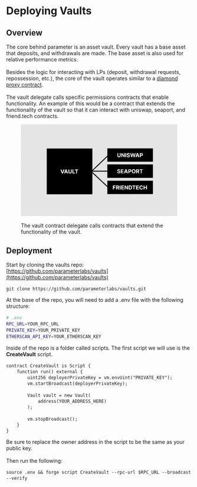 # Deploying Vaults

## Overview

The core behind parameter is an asset vault. Every vault has a base asset that deposits, and withdrawals are made. The base asset is also used for relative performance metrics. \
\
Besides the logic for interacting with LPs (deposit, withdrawal requests, repossession, etc.), the core of the vault operates similar to a [diamond proxy contract](https://eips.ethereum.org/EIPS/eip-2535). \
\
The vault delegate calls specific permissions contracts that enable functionality. An example of this would be a contract that extends the functionality of the vault so that it can interact with uniswap, seaport, and friend.tech contracts.

<figure><img src="../.gitbook/assets/Screen Shot 2023-11-10 at 10.57.45 AM.png" alt=""><figcaption><p>The vault contract delegate calls contracts that extend the functionality of the vault.</p></figcaption></figure>



## Deployment



Start by cloning the vaults repo:\
[https://github.com/parameterlabs/vaults](https://github.com/parameterlabs/vaults)

```
git clone https://github.com/parameterlabs/vaults.git
```

At the base of the repo, you will need to add a .env file with the following structure:

```bash
# .env
RPC_URL=YOUR_RPC_URL
PRIVATE_KEY=YOUR_PRIVATE_KEY
ETHERSCAN_API_KEY=YOUR_ETHERSCAN_KEY
```



Inside of the repo is a folder called scripts. The first script we will use is the **CreateVault** script.

```solidity
contract CreateVault is Script {
    function run() external {
        uint256 deployerPrivateKey = vm.envUint("PRIVATE_KEY");
        vm.startBroadcast(deployerPrivateKey);

        Vault vault = new Vault(
            address(YOUR_ADDRESS_HERE)
        );

        vm.stopBroadcast();
    }
}
```

Be sure to replace the owner address in the script to be the same as your public key. \
\
Then run the following:

```
source .env && forge script CreateVault --rpc-url $RPC_URL --broadcast --verify
```
